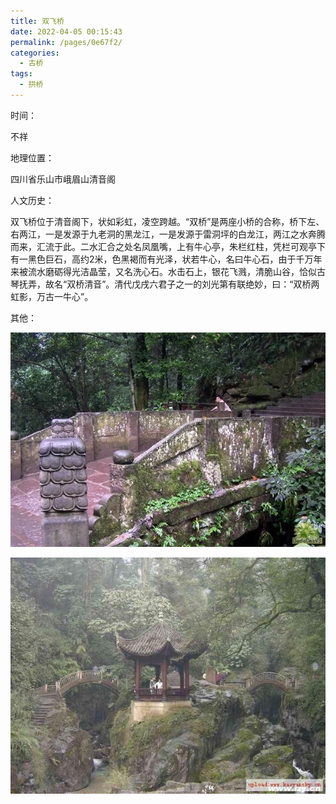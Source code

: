 ```yaml
---
title: 双飞桥
date: 2022-04-05 00:15:43
permalink: /pages/0e67f2/
categories:
  - 古桥
tags:
  - 拱桥 
---
```

时间：

不祥

地理位置：

四川省乐山市峨眉山清音阁

人文历史：

双飞桥位于清音阁下，状如彩虹，凌空跨越。“双桥”是两座小桥的合称，桥下左、右两江，一是发源于九老洞的黑龙江，一是发源于雷洞坪的白龙江，两江之水奔腾而来，汇流于此。二水汇合之处名凤凰嘴，上有牛心亭，朱栏红柱，凭栏可观亭下有一黑色巨石，高约2米，色黑褐而有光泽，状若牛心，名曰牛心石，由于千万年来被流水磨砺得光洁晶莹，又名洗心石。水击石上，银花飞溅，清脆山谷，恰似古琴抚弄，故名“双桥清音”。清代戊戌六君子之一的刘光第有联绝妙，曰：“双桥两虹影，万古一牛心”。

其他：

![双飞桥](/img/photo/38.jpg)

![双飞桥](/img/photo/39.jpg)
